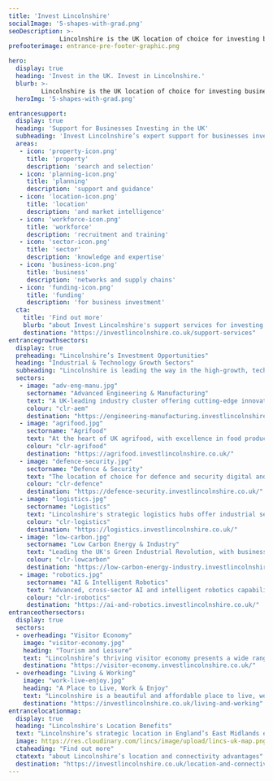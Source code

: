 ```yaml
---
title: 'Invest Lincolnshire'
socialImage: '5-shapes-with-grad.png'
seoDescription: >-
              Lincolnshire is the UK location of choice for investing businesses in high-growth industry sectors. Invest Lincolnshire helps businesses to relocate, start-up or expand in Lincolnshire - more quickly, efficiently, and cost-effectively.
prefooterimage: entrance-pre-footer-graphic.png              

hero:
  display: true
  heading: 'Invest in the UK. Invest in Lincolnshire.'
  blurb: >-
         Lincolnshire is the UK location of choice for investing businesses in high-growth industry sectors. Invest Lincolnshire helps businesses to relocate, start-up or expand in Lincolnshire - more quickly, efficiently, and cost-effectively.
  heroImg: '5-shapes-with-grad.png'

entrancesupport:
  display: true
  heading: 'Support for Businesses Investing in the UK'
  subheading: 'Invest Lincolnshire’s expert support for businesses investing in Lincolnshire includes:'
  areas:
   - icon: 'property-icon.png'
     title: 'property'
     description: 'search and selection'
   - icon: 'planning-icon.png'
     title: 'planning'
     description: 'support and guidance'
   - icon: 'location-icon.png'
     title: 'location'
     description: 'and market intelligence'
   - icon: 'workforce-icon.png'
     title: 'workforce'
     description: 'recruitment and training'
   - icon: 'sector-icon.png'
     title: 'sector'
     description: 'knowledge and expertise'
   - icon: 'business-icon.png'
     title: 'business'
     description: 'networks and supply chains'
   - icon: 'funding-icon.png'
     title: 'funding'
     description: 'for business investment'    
  cta:
    title: 'Find out more'
    blurb: "about Invest Lincolnshire's support services for investing businesses" 
    destination: "https://investlincolnshire.co.uk/support-services"                
entrancegrowthsectors:
  display: true
  preheading: "Lincolnshire’s Investment Opportunities"
  heading: "Industrial & Technology Growth Sectors"
  subheading: "Lincolnshire is leading the way in the high-growth, technology-driven sectors of the future."
  sectors:
   - image: "adv-eng-manu.jpg"
     sectorname: "Advanced Engineering & Manufacturing"
     text: "A UK-leading industry cluster offering cutting-edge innovation in Industry 4.0 specialisations including AI, big data, robotics and automation."
     colour: "clr-aem"
     destination: "https://engineering-manufacturing.investlincolnshire.co.uk/"
   - image: "agrifood.jpg"
     sectorname: "Agrifood"
     text: "At the heart of UK agrifood, with excellence in food production, manufacturing, logistics, and robotics and automation technologies."
     colour: "clr-agrifood"
     destination: "https://agrifood.investlincolnshire.co.uk/"
   - image: "defence-security.jpg"
     sectorname: "Defence & Security"
     text: "The location of choice for defence and security digital and information technology innovation, co-located with key RAF intelligence capabilities"
     colour: "clr-defence"
     destination: "https://defence-security.investlincolnshire.co.uk/"
   - image: "logistics.jpg"
     sectorname: "Logistics"
     text: "Lincolnshire's strategic logistics hubs offer industrial sector growth opportunities and advanced automation technology solutions."
     colour: "clr-logistics"
     destination: "https://logistics.investlincolnshire.co.uk/"
   - image: "low-carbon.jpg"
     sectorname: "Low Carbon Energy & Industry"
     text: "Leading the UK's Green Industrial Revolution, with business growth opportunities across a range of energy and industrial sectors."
     colour: "clr-lowcarbon"
     destination: "https://low-carbon-energy-industry.investlincolnshire.co.uk/"
   - image: "robotics.jpg"
     sectorname: "AI & Intelligent Robotics"
     text: "Advanced, cross-sector AI and intelligent robotics capabilities, transforming industrial productivity through digitalisation and automation."
     colour: "clr-irobotics"
     destination: "https://ai-and-robotics.investlincolnshire.co.uk/"
entranceothersectors:
  display: true
  sectors:
  - overheading: "Visitor Economy"
    image: "visitor-economy.jpg"
    heading: "Tourism and Leisure"
    text: "Lincolnshire’s thriving visitor economy presents a wide range of high-value business investment and growth opportunities."
    destination: "https://visitor-economy.investlincolnshire.co.uk/"
  - overheading: "Living & Working"
    image: "work-live-enjoy.jpg"
    heading: "A Place to Live, Work & Enjoy"
    text: "Lincolnshire is a beautiful and affordable place to live, work, learn and enjoy a superb lifestyle."
    destination: "https://investlincolnshire.co.uk/living-and-working"
entrancelocationmap:
  display: true
  heading: "Lincolnshire's Location Benefits"
  text: "Lincolnshire’s strategic location in England’s East Midlands enables fast, efficient access to UK and international markets by road, rail, air and sea."
  image: https://res.cloudinary.com/lincs/image/upload/lincs-uk-map.png
  ctaheading: "Find out more"
  ctatext: "about Lincolnshire’s location and connectivity advantages"
  destination: "https://investlincolnshire.co.uk/location-and-connectivity"
---
```



